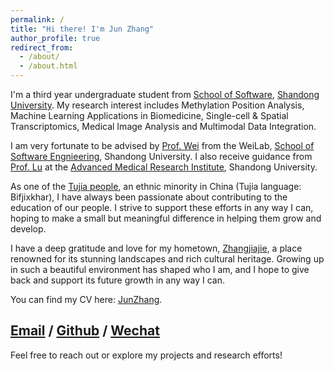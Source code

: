```yaml
---
permalink: /
title: "Hi there! I'm Jun Zhang"
author_profile: true
redirect_from: 
  - /about/
  - /about.html
---
```


I'm a third year undergraduate student from [School of Software](https://www.sc.sdu.edu.cn/), [Shandong University](https://www.sdu.edu.cn/). My research interest includes Methylation Position Analysis, Machine Learning Applications in Biomedicine, Single-cell & Spatial Transcriptomics, Medical Image Analysis and Multimodal Data Integration.

I am very fortunate to be advised by [Prof. Wei](https://scholar.google.com/citations?user=0EAV03MAAAAJ&hl=en&oi=ao) from the WeiLab, [School of Software Engnieering](https://www.sc.sdu.edu.cn/), Shandong University. I also receive guidance from [Prof. Lu](https://scholar.google.com/citations?user=1ZtLyS0AAAAJ&hl=en&oi=ao) at the [Advanced Medical Research Institute](http://www.amri.sdu.edu.cn/ywb.htm), Shandong University.    

As one of the [Tujia people](https://en.wikipedia.org/wiki/Tujia_people), an ethnic minority in China (Tujia language: Bifjixkhar), I have always been passionate about contributing to the education of our people. I strive to support these efforts in any way I can, hoping to make a small but meaningful difference in helping them grow and develop.

I have a deep gratitude and love for my hometown,  [Zhangjiajie](https://en.wikipedia.org/wiki/Zhangjiajie), a place renowned for its stunning landscapes and rich cultural heritage. Growing up in such a beautiful environment has shaped who I am, and I hope to give back and support its future growth in any way I can.

You can find my CV here: [JunZhang](.../_pages/JunZhangCV.pdf).

[Email](mailto:202200300321@mail.sdu.edu.cn) / [Github](https://github.com/zhangjun640) / [Wechat](../images/wechat.jpg)
---
Feel free to reach out or explore my projects and research efforts!
